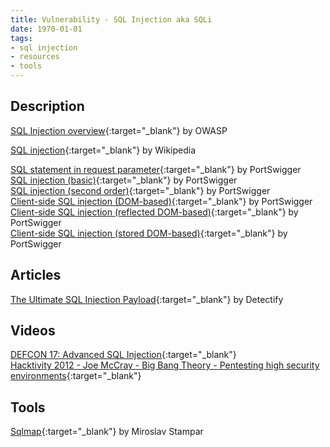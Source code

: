```yaml
---
title: Vulnerability - SQL Injection aka SQLi
date: 1970-01-01
tags:
- sql injection
- resources
- tools
---
```


## Description
[SQL Injection overview](https://www.owasp.org/index.php/SQL_Injection){:target="_blank"} by OWASP  

[SQL injection](https://en.wikipedia.org/wiki/SQL_injection){:target="_blank"} by Wikipedia  

[SQL statement in request parameter](https://portswigger.net/knowledgebase/Issues/details/00400480_sqlstatementinrequestparameter){:target="_blank"} by PortSwigger  
[SQL injection (basic)](https://portswigger.net/knowledgebase/Issues/details/00100200_sqlinjection){:target="_blank"} by PortSwigger  
[SQL injection (second order)](https://portswigger.net/knowledgebase/Issues/details/00100210_sqlinjectionsecondorder){:target="_blank"} by PortSwigger  
[Client-side SQL injection (DOM-based)](https://portswigger.net/knowledgebase/Issues/details/00200330_clientsidesqlinjectiondombased){:target="_blank"} by PortSwigger  
[Client-side SQL injection (reflected DOM-based)](https://portswigger.net/knowledgebase/Issues/details/00200331_clientsidesqlinjectionreflecteddombased){:target="_blank"} by PortSwigger  
[Client-side SQL injection (stored DOM-based)](https://portswigger.net/knowledgebase/Issues/details/00200332_clientsidesqlinjectionstoreddombased){:target="_blank"} by PortSwigger  


## Articles
[The Ultimate SQL Injection Payload](https://labs.detectify.com/2013/05/29/the-ultimate-sql-injection-payload/){:target="_blank"}  by Detectify  


## Videos
[DEFCON 17: Advanced SQL Injection](https://www.youtube.com/watch?v=rdyQoUNeXSg){:target="_blank"}  
[Hacktivity 2012 - Joe McCray - Big Bang Theory - Pentesting high security environments](https://www.youtube.com/watch?v=qBVThFwdYTc){:target="_blank"}  


## Tools
[Sqlmap](http://sqlmap.org/){:target="_blank"} by Miroslav Stampar  
